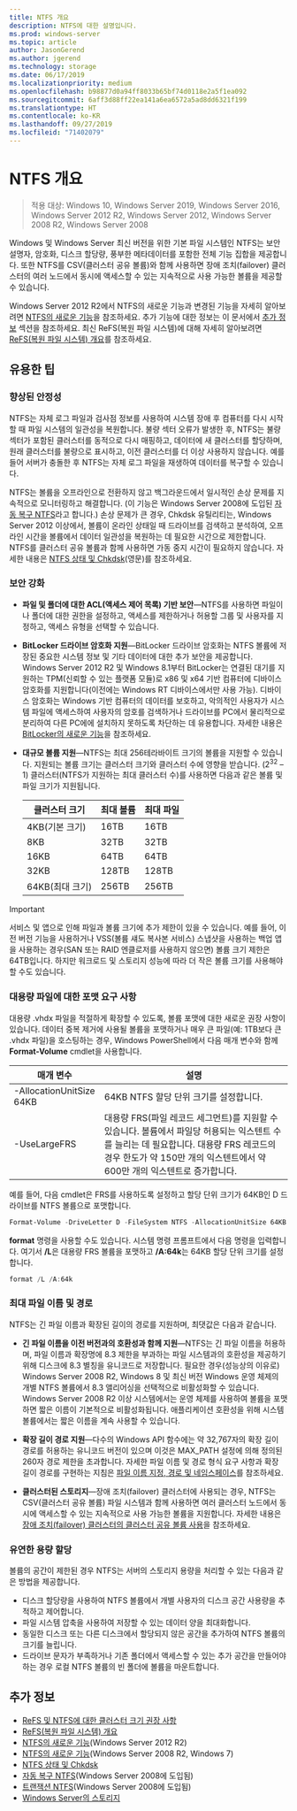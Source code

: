 ```yaml
---
title: NTFS 개요
description: NTFS에 대한 설명입니다.
ms.prod: windows-server
ms.topic: article
author: JasonGerend
ms.author: jgerend
ms.technology: storage
ms.date: 06/17/2019
ms.localizationpriority: medium
ms.openlocfilehash: b98877d0a94ff8033b65bf74d0118e2a5f1ea092
ms.sourcegitcommit: 6aff3d88ff22ea141a6ea6572a5ad8dd6321f199
ms.translationtype: HT
ms.contentlocale: ko-KR
ms.lasthandoff: 09/27/2019
ms.locfileid: "71402079"
---
```

# <a name="ntfs-overview"></a>NTFS 개요

>적용 대상: Windows 10, Windows Server 2019, Windows Server 2016, Windows Server 2012 R2, Windows Server 2012, Windows Server 2008 R2, Windows Server 2008

Windows 및 Windows Server 최신 버전을 위한 기본 파일 시스템인 NTFS는 보안 설명자, 암호화, 디스크 할당량, 풍부한 메타데이터를 포함한 전체 기능 집합을 제공합니다. 또한 NTFS를 CSV(클러스터 공유 볼륨)와 함께 사용하면 장애 조치(failover) 클러스터의 여러 노드에서 동시에 액세스할 수 있는 지속적으로 사용 가능한 볼륨을 제공할 수 있습니다.

Windows Server 2012 R2에서 NTFS의 새로운 기능과 변경된 기능을 자세히 알아보려면 [NTFS의 새로운 기능](https://docs.microsoft.com/previous-versions/windows/it-pro/windows-server-2012-r2-and-2012/dn466520(v%3dws.11))을 참조하세요. 추가 기능에 대한 정보는 이 문서에서 [추가 정보](#additional-information) 섹션을 참조하세요. 최신 ReFS(복원 파일 시스템)에 대해 자세히 알아보려면 [ReFS(복원 파일 시스템) 개요](../refs/refs-overview.md)를 참조하세요.

## <a name="practical-applications"></a>유용한 팁

### <a name="increased-reliability"></a>향상된 안정성

NTFS는 자체 로그 파일과 검사점 정보를 사용하여 시스템 장애 후 컴퓨터를 다시 시작할 때 파일 시스템의 일관성을 복원합니다. 불량 섹터 오류가 발생한 후, NTFS는 불량 섹터가 포함된 클러스터를 동적으로 다시 매핑하고, 데이터에 새 클러스터를 할당하며, 원래 클러스터를 불량으로 표시하고, 이전 클러스터를 더 이상 사용하지 않습니다. 예를 들어 서버가 충돌한 후 NTFS는 자체 로그 파일을 재생하여 데이터를 복구할 수 있습니다.

NTFS는 볼륨을 오프라인으로 전환하지 않고 백그라운드에서 일시적인 손상 문제를 지속적으로 모니터링하고 해결합니다. (이 기능은 Windows Server 2008에 도입된 [자동 복구 NTFS](https://docs.microsoft.com/previous-versions/windows/it-pro/windows-server-2008-R2-and-2008/cc771388(v=ws.10))라고 합니다.) 손상 문제가 큰 경우, Chkdsk 유틸리티는, Windows Server 2012 이상에서, 볼륨이 온라인 상태일 때 드라이브를 검색하고 분석하여, 오프라인 시간을 볼륨에서 데이터 일관성을 복원하는 데 필요한 시간으로 제한합니다. NTFS를 클러스터 공유 볼륨과 함께 사용하면 가동 중지 시간이 필요하지 않습니다. 자세한 내용은 [NTFS 상태 및 Chkdsk](https://docs.microsoft.com/previous-versions/windows/it-pro/windows-server-2012-r2-and-2012/hh831536(v%3dws.11))(영문)를 참조하세요.

### <a name="increased-security"></a>보안 강화

- **파일 및 폴더에 대한 ACL(액세스 제어 목록) 기반 보안**—NTFS를 사용하면 파일이나 폴더에 대한 권한을 설정하고, 액세스를 제한하거나 허용할 그룹 및 사용자를 지정하고, 액세스 유형을 선택할 수 있습니다.

- **BitLocker 드라이브 암호화 지원**—BitLocker 드라이브 암호화는 NTFS 볼륨에 저장된 중요한 시스템 정보 및 기타 데이터에 대한 추가 보안을 제공합니다. Windows Server 2012 R2 및 Windows 8.1부터 BitLocker는 연결된 대기를 지원하는 TPM(신뢰할 수 있는 플랫폼 모듈)로 x86 및 x64 기반 컴퓨터에 디바이스 암호화를 지원합니다(이전에는 Windows RT 디바이스에서만 사용 가능). 디바이스 암호화는 Windows 기반 컴퓨터의 데이터를 보호하고, 악의적인 사용자가 시스템 파일에 액세스하여 사용자의 암호를 검색하거나 드라이브를 PC에서 물리적으로 분리하여 다른 PC에에 설치하지 못하도록 차단하는 데 유용합니다. 자세한 내용은 [BitLocker의 새로운 기능](https://docs.microsoft.com/previous-versions/windows/it-pro/windows-server-2012-r2-and-2012/dn306081(v%3dws.11))을 참조하세요.

- **대규모 볼륨 지원**—NTFS는 최대 256테라바이트 크기의 볼륨을 지원할 수 있습니다. 지원되는 볼륨 크기는 클러스터 크기와 클러스터 수에 영향을 받습니다. (2<sup>32</sup> – 1) 클러스터(NTFS가 지원하는 최대 클러스터 수)를 사용하면 다음과 같은 볼륨 및 파일 크기가 지원됩니다.

  |클러스터 크기|최대 볼륨|최대 파일|
  |---|---|---|
  |4KB(기본 크기)|16TB|16TB|
  |8KB|32TB|32TB|
  |16KB|64TB|64TB|
  |32KB|128TB|128TB|
  |64KB(최대 크기)|256TB|256TB|

>[!IMPORTANT]
>서비스 및 앱으로 인해 파일과 볼륨 크기에 추가 제한이 있을 수 있습니다. 예를 들어, 이전 버전 기능을 사용하거나 VSS(볼륨 섀도 복사본 서비스) 스냅샷을 사용하는 백업 앱을 사용하는 경우(SAN 또는 RAID 엔클로저를 사용하지 않으면) 볼륨 크기 제한은 64TB입니다. 하지만 워크로드 및 스토리지 성능에 따라 더 작은 볼륨 크기를 사용해야 할 수도 있습니다.

### <a name="formatting-requirements-for-large-files"></a>대용량 파일에 대한 포맷 요구 사항

대용량 .vhdx 파일을 적절하게 확장할 수 있도록, 볼륨 포맷에 대한 새로운 권장 사항이 있습니다. 데이터 중복 제거에 사용될 볼륨을 포맷하거나 매우 큰 파일(예: 1TB보다 큰 .vhdx 파일)을 호스팅하는 경우, Windows PowerShell에서 다음 매개 변수와 함께 **Format-Volume** cmdlet을 사용합니다.

|매개 변수|설명|
|---|---|
|-AllocationUnitSize 64KB|64KB NTFS 할당 단위 크기를 설정합니다.|
|-UseLargeFRS|대용량 FRS(파일 레코드 세그먼트)를 지원할 수 있습니다. 볼륨에서 파일당 허용되는 익스텐트 수를 늘리는 데 필요합니다. 대용량 FRS 레코드의 경우 한도가 약 150만 개의 익스텐트에서 약 600만 개의 익스텐트로 증가합니다.|

예를 들어, 다음 cmdlet은 FRS를 사용하도록 설정하고 할당 단위 크기가 64KB인 D 드라이브를 NTFS 볼륨으로 포맷합니다.

```PowerShell
Format-Volume -DriveLetter D -FileSystem NTFS -AllocationUnitSize 64KB -UseLargeFRS
```

**format** 명령을 사용할 수도 있습니다. 시스템 명령 프롬프트에서 다음 명령을 입력합니다. 여기서 **/L**은 대용량 FRS 볼륨을 포맷하고 **/A:64k**는 64KB 할당 단위 크기를 설정합니다.

```PowerShell
format /L /A:64k
```

### <a name="maximum-file-name-and-path"></a>최대 파일 이름 및 경로

NTFS는 긴 파일 이름과 확장된 길이의 경로를 지원하며, 최댓값은 다음과 같습니다.

- **긴 파일 이름을 이전 버전과의 호환성과 함께 지원**—NTFS는 긴 파일 이름을 허용하며, 파일 이름과 확장명에 8.3 제한을 부과하는 파일 시스템과의 호환성을 제공하기 위해 디스크에 8.3 별칭을 유니코드로 저장합니다. 필요한 경우(성능상의 이유로) Windows Server 2008 R2, Windows 8 및 최신 버전 Windows 운영 체제의 개별 NTFS 볼륨에서 8.3 앨리어싱을 선택적으로 비활성화할 수 있습니다.
  Windows Server 2008 R2 이상 시스템에서는 운영 체제를 사용하여 볼륨을 포맷하면 짧은 이름이 기본적으로 비활성화됩니다. 애플리케이션 호환성을 위해 시스템 볼륨에서는 짧은 이름을 계속 사용할 수 있습니다.

- **확장 길이 경로 지원**—다수의 Windows API 함수에는 약 32,767자의 확장 길이 경로를 허용하는 유니코드 버전이 있으며 이것은 MAX\_PATH 설정에 의해 정의된 260자 경로 제한을 초과합니다. 자세한 파일 이름 및 경로 형식 요구 사항과 확장 길이 경로를 구현하는 지침은 [파일 이름 지정, 경로 및 네임스페이스](https://msdn.microsoft.com/library/windows/desktop/aa365247)를 참조하세요.

- **클러스터된 스토리지**—장애 조치(failover) 클러스터에 사용되는 경우, NTFS는 CSV(클러스터 공유 볼륨) 파일 시스템과 함께 사용하면 여러 클러스터 노드에서 동시에 액세스할 수 있는 지속적으로 사용 가능한 볼륨을 지원합니다. 자세한 내용은 [장애 조치(failover) 클러스터의 클러스터 공유 볼륨 사용](../../failover-clustering/failover-cluster-csvs.md)을 참조하세요.

### <a name="flexible-allocation-of-capacity"></a>유연한 용량 할당

볼륨의 공간이 제한된 경우 NTFS는 서버의 스토리지 용량을 처리할 수 있는 다음과 같은 방법을 제공합니다.

- 디스크 할당량을 사용하여 NTFS 볼륨에서 개별 사용자의 디스크 공간 사용량을 추적하고 제어합니다.
- 파일 시스템 압축을 사용하여 저장할 수 있는 데이터 양을 최대화합니다.
- 동일한 디스크 또는 다른 디스크에서 할당되지 않은 공간을 추가하여 NTFS 볼륨의 크기를 늘립니다.
- 드라이브 문자가 부족하거나 기존 폴더에서 액세스할 수 있는 추가 공간을 만들어야 하는 경우 로컬 NTFS 볼륨의 빈 폴더에 볼륨을 마운트합니다.

## <a name="additional-information"></a>추가 정보

- [ReFS 및 NTFS에 대한 클러스터 크기 권장 사항](https://techcommunity.microsoft.com/t5/Storage-at-Microsoft/Cluster-size-recommendations-for-ReFS-and-NTFS/ba-p/425960)
- [ReFS(복원 파일 시스템) 개요](../refs/refs-overview.md)
- [NTFS의 새로운 기능](https://docs.microsoft.com/previous-versions/windows/it-pro/windows-server-2012-r2-and-2012/dn466520(v%3dws.11))(Windows Server 2012 R2)
- [NTFS의 새로운 기능](https://docs.microsoft.com/previous-versions/windows/it-pro/windows-server-2008-R2-and-2008/ff383236(v=ws.10))(Windows Server 2008 R2, Windows 7)
- [NTFS 상태 및 Chkdsk](https://docs.microsoft.com/previous-versions/windows/it-pro/windows-server-2012-r2-and-2012/hh831536(v%3dws.11))
- [자동 복구 NTFS](https://docs.microsoft.com/previous-versions/windows/it-pro/windows-server-2008-R2-and-2008/cc771388(v=ws.10))(Windows Server 2008에 도입됨)
- [트랜잭션 NTFS](https://docs.microsoft.com/previous-versions/windows/it-pro/windows-server-2008-r2-and-2008/cc730726(v%3dws.10))(Windows Server 2008에 도입됨)
- [Windows Server의 스토리지](../storage.md)